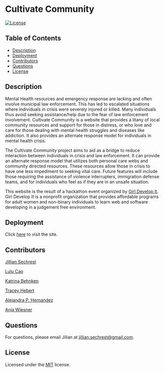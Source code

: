 # Cultivate Community

[![License](https://img.shields.io/badge/License-MIT-brightgreen.svg)](https://opensource.org/licenses/MIT)

## Table of Contents
- [Description](#description)
- [Deployment](#deployment)
- [Contributors](#contributors)
- [Questions](#questions)
- [License](#license) 

## Description
Mental Health resources and emergency response are lacking and often involve municipal law enforcement. This has led to escalated situations where individuals in crisis were severely injured or killed. Many individuals thus avoid seeking assistance/help due to the fear of law enforcement involvement. Cultivate Community is a website that provides a litany of local community resources and support for those in distress, or who love and care for those dealing with mental health struggles and diseases like addiction. It also provides an alternate response model for individuals in mental health crisis.

The Cultivate Community project aims to aid as a bridge to reduce interaction between individuals in crisis and law enforcement. It can provide an alternate response model that utilizes both personal care webs and community directed resources. These resources allow those in crisis to have one less impediment to seeking vital care. Future features will include those requiring the assistance of violence interrupters, immigration defense teams, and for individuals who feel as if they are in an unsafe situation.

This website is the result of a hackathon event organized by [Girl Develop It](https://girldevelopit.com/). Girl Develop It is a nonprofit organization that provides affordable programs for adult women and non-binary individuals to learn web and software developing in a judgement free environment.

<!-- ## Installation
To install this app, enter the following command in your terminal:
```sh
...
``` -->

## Deployment
Click [here](https://lulu-cao.github.io/cultivate-community/) to visit the site.

<!-- ![walkthrough.gif](./assets/images/walkthrough.gif) -->

## Contributors

[Jillian Sechrest](https://github.com/Sechrest-J)

[Lulu Cao](https://github.com/lulu-cao)

[Katrina Behnken](https://github.com/kbehnken)

[Tracey Hebert](https://github.com/traceyhebert9)

[Alejandra P. Hernandez](https://github.com/alepehernandez)

[Anja Wiesner](https://github.com/awiesn)

## Questions

For questions, please email Jilian at [jillian.sechrest@gmail.com](mailto:jillian.sechrest@gmail.com).

## License

Licensed under the [MIT](https://opensource.org/licenses/MIT) license.






<!-- # Getting Started with Create React App

This project was bootstrapped with [Create React App](https://github.com/facebook/create-react-app).

## Available Scripts

In the project directory, you can run:

### `npm start`

Runs the app in the development mode.\
Open [http://localhost:3000](http://localhost:3000) to view it in the browser.

The page will reload if you make edits.\
You will also see any lint errors in the console.

### `npm test`

Launches the test runner in the interactive watch mode.\
See the section about [running tests](https://facebook.github.io/create-react-app/docs/running-tests) for more information.

### `npm run build`

Builds the app for production to the `build` folder.\
It correctly bundles React in production mode and optimizes the build for the best performance.

The build is minified and the filenames include the hashes.\
Your app is ready to be deployed!

See the section about [deployment](https://facebook.github.io/create-react-app/docs/deployment) for more information.

### `npm run eject`

**Note: this is a one-way operation. Once you `eject`, you can’t go back!**

If you aren’t satisfied with the build tool and configuration choices, you can `eject` at any time. This command will remove the single build dependency from your project.

Instead, it will copy all the configuration files and the transitive dependencies (webpack, Babel, ESLint, etc) right into your project so you have full control over them. All of the commands except `eject` will still work, but they will point to the copied scripts so you can tweak them. At this point you’re on your own.

You don’t have to ever use `eject`. The curated feature set is suitable for small and middle deployments, and you shouldn’t feel obligated to use this feature. However we understand that this tool wouldn’t be useful if you couldn’t customize it when you are ready for it.

## Learn More

You can learn more in the [Create React App documentation](https://facebook.github.io/create-react-app/docs/getting-started).

To learn React, check out the [React documentation](https://reactjs.org/).

### Code Splitting

This section has moved here: [https://facebook.github.io/create-react-app/docs/code-splitting](https://facebook.github.io/create-react-app/docs/code-splitting)

### Analyzing the Bundle Size

This section has moved here: [https://facebook.github.io/create-react-app/docs/analyzing-the-bundle-size](https://facebook.github.io/create-react-app/docs/analyzing-the-bundle-size)

### Making a Progressive Web App

This section has moved here: [https://facebook.github.io/create-react-app/docs/making-a-progressive-web-app](https://facebook.github.io/create-react-app/docs/making-a-progressive-web-app)

### Advanced Configuration

This section has moved here: [https://facebook.github.io/create-react-app/docs/advanced-configuration](https://facebook.github.io/create-react-app/docs/advanced-configuration)

### Deployment

This section has moved here: [https://facebook.github.io/create-react-app/docs/deployment](https://facebook.github.io/create-react-app/docs/deployment)

### `npm run build` fails to minify

This section has moved here: [https://facebook.github.io/create-react-app/docs/troubleshooting#npm-run-build-fails-to-minify](https://facebook.github.io/create-react-app/docs/troubleshooting#npm-run-build-fails-to-minify) -->
